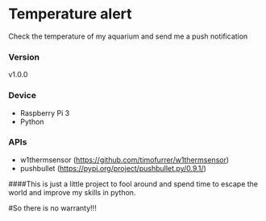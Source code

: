 

# Temperature alert
Check the temperature of my aquarium and send me a push notification

### Version
v1.0.0

### Device
* Raspberry Pi 3
* Python

### APIs
* w1thermsensor (https://github.com/timofurrer/w1thermsensor)
* pushbullet (https://pypi.org/project/pushbullet.py/0.9.1/)

####This is just a little project to fool around and spend time to escape the world and improve my skills in python.

#So there is no warranty!!!